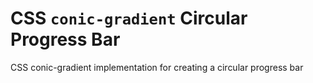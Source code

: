 # CSS `conic-gradient` Circular Progress Bar
CSS conic-gradient implementation for creating a circular progress bar
